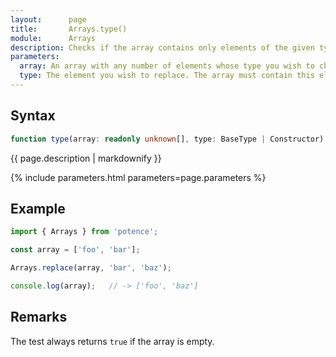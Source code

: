 ```yaml
---
layout:      page
title:       Arrays.type()
module:      Arrays
description: Checks if the array contains only elements of the given type.
parameters:
  array: An array with any number of elements whose type you wish to check.
  type: The element you wish to replace. The array must contain this element.
---
```

## Syntax

```ts
function type(array: readonly unknown[], type: BaseType | Constructor): boolean
```

<p class="description">{{ page.description | markdownify }}</p>
{% include parameters.html parameters=page.parameters %}

## Example

```ts
import { Arrays } from 'potence';

const array = ['foo', 'bar'];

Arrays.replace(array, 'bar', 'baz');

console.log(array);   // -> ['foo', 'baz']
```

## Remarks

The test always returns `true` if the array is empty.
